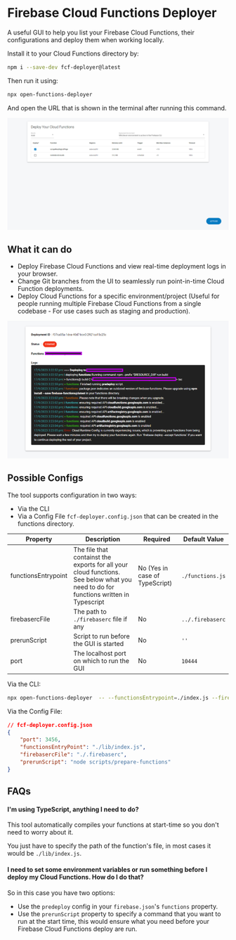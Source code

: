 # Firebase Cloud Functions Deployer

A useful GUI to help you list your Firebase Cloud Functions, their configurations and deploy them when working locally.

Install it to your Cloud Functions directory by:

```bash
npm i --save-dev fcf-deployer@latest
```

Then run it using:

```bash
npx open-functions-deployer
```

And open the URL that is shown in the terminal after running this command.

![GUI View](./docs/images/deployer-list-view.png)

## What it can do

- Deploy Firebase Cloud Functions and view real-time deployment logs in your browser.
- Change Git branches from the UI to seamlessly run point-in-time Cloud Function deployments.
- Deploy Cloud Functions for a specific environment/project (Useful for people running multiple Firebase Cloud Functions from a single codebase - For use cases such as staging and production).

![Logs View](./docs/images/Logs%20View.PNG)

## Possible Configs

The tool supports configuration in two ways:

- Via the CLI
- Via a Config File `fcf-deployer.config.json` that can be created in the functions directory.

| Property            | Description                                                                                                                         | Required                       | Default Value    |
| ------------------- | ----------------------------------------------------------------------------------------------------------------------------------- | ------------------------------ | ---------------- |
| functionsEntrypoint | The file that containst the exports for all your cloud functions. See below what you need to do for functions written in Typescript | No (Yes in case of TypeScript) | `./functions.js` |
| firebasercFile      | The path to `./firebaserc` file if any                                                                                              | No                             | `../.firebaserc` |
| prerunScript        | Script to run before the GUI is started                                                                                             | No                             | `''`             |
| port                | The localhost port on which to run the GUI                                                                                          | No                             | `10444`          |

Via the CLI:

```bash
npx open-functions-deployer  -- --functionsEntrypoint=./index.js --firebasercFile=./.firebaserc
```

Via the Config File:

```json
// fcf-deployer.config.json
{
	"port": 3456,
	"functionsEntryPoint": "./lib/index.js",
	"firebasercFile": "./.firebaserc",
	"prerunScript": "node scripts/prepare-functions"
}
```

## FAQs

#### I'm using TypeScript, anything I need to do?

This tool automatically compiles your functions at start-time so you don't need to worry about it.

You just have to specify the path of the function's file, in most cases it would be `./lib/index.js`.

#### I need to set some environment variables or run something before I deploy my Cloud Functions. How do I do that?

So in this case you have two options:

- Use the `predeploy` config in your `firebase.json`'s `functions` property.
- Use the `prerunScript` property to specify a command that you want to run at the start time, this would ensure what you need before your Firebase Cloud Functions deploy are run.
